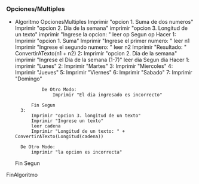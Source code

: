 ### Opciones/Multiples
* Algoritmo OpcionesMultiples 
	Imprimir "opcion 1. Suma de dos numeros"
	Imprimir "opcion 2. Dia de la semana"
	imprimir "opcion 3. Longitud de un texto"
	imprimir "Ingrese la opcion: "
	leer op
	Segun op Hacer
		1:
			Imprimir "opcion 1. Suma"
			Imprimir "Ingrese el primer numero: "
			leer n1
			Imprimir "Ingrese el segundo numero: "
			leer n2
			Imprimir "Resultado: " ConvertirATexto(n1 + n2)
		2:
			Imprimir "opcion 2. Dia de la semana"
			imprimir "Ingrese el Dia de la semana (1-7)"
			leer dia 
			Segun dia Hacer
				1:
					imprimir "Lunes"
				2:
					Imprimir "Martes"
				3:
					Imprimir "Miercoles"
				4:
					Imprimir "Jueves"
				5:
					Imprimir "Viernes"
				6: 
					Imprimir "Sabado"
				7: 
					Imprimir "Domingo"
					
				De Otro Modo:
					Imprimir "El dia ingresado es incorrecto"
					
			Fin Segun
		3:  
			Imprimir "opcion 3. longitud de un texto"
			Imprimir "Ingrese un texto"
			leer cadena
			Imprimir "Longitud de un texto: " + ConvertirATexto(Longitud(cadena))
			
		De Otro Modo:
			imprimir "la opcion es incorrecta"
	Fin Segun
	
	
	
FinAlgoritmo
